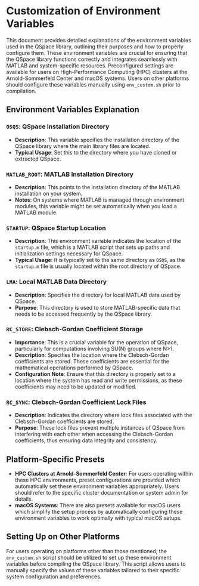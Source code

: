 # Customization of Environment Variables

This document provides detailed explanations of the environment variables used in the QSpace library, outlining their purposes and how to properly configure them. These environment variables are crucial for ensuring that the QSpace library functions correctly and integrates seamlessly with MATLAB and system-specific resources. Preconfigured settings are available for users on High-Performance Computing (HPC) clusters at the Arnold-Sommerfeld Center and macOS systems. Users on other platforms should configure these variables manually using `env_custom.sh` prior to compilation.

## Environment Variables Explanation

### `OSQS`: QSpace Installation Directory
- **Description**: This variable specifies the installation directory of the QSpace library where the main library files are located.
- **Typical Usage**: Set this to the directory where you have cloned or extracted QSpace.

### `MATLAB_ROOT`: MATLAB Installation Directory
- **Description**: This points to the installation directory of the MATLAB installation on your system.
- **Notes**: On systems where MATLAB is managed through environment modules, this variable might be set automatically when you load a MATLAB module.

### `STARTUP`: QSpace Startup Location
- **Description**: This environment variable indicates the location of the `startup.m` file, which is a MATLAB script that sets up paths and initialization settings necessary for QSpace.
- **Typical Usage**: It is typically set to the same directory as `OSQS`, as the `startup.m` file is usually located within the root directory of QSpace.

### `LMA`: Local MATLAB Data Directory
- **Description**: Specifies the directory for local MATLAB data used by QSpace.
- **Purpose**: This directory is used to store MATLAB-specific data that needs to be accessed frequently by the QSpace library.

### `RC_STORE`: Clebsch-Gordan Coefficient Storage
- **Importance**: This is a crucial variable for the operation of QSpace, particularly for computations involving SU(N) groups where N>1.
- **Description**: Specifies the location where the Clebsch-Gordan coefficients are stored. These coefficients are essential for the mathematical operations performed by QSpace.
- **Configuration Note**: Ensure that this directory is properly set to a location where the system has read and write permissions, as these coefficients may need to be updated or modified.

### `RC_SYNC`: Clebsch-Gordan Coefficient Lock Files
- **Description**: Indicates the directory where lock files associated with the Clebsch-Gordan coefficients are stored.
- **Purpose**: These lock files prevent multiple instances of QSpace from interfering with each other when accessing the Clebsch-Gordan coefficients, thus ensuring data integrity and consistency.

## Platform-Specific Presets

- **HPC Clusters at Arnold-Sommerfeld Center**: For users operating within these HPC environments, preset configurations are provided which automatically set these environment variables appropriately. Users should refer to the specific cluster documentation or system admin for details.
- **macOS Systems**: There are also presets available for macOS users which simplify the setup process by automatically configuring these environment variables to work optimally with typical macOS setups.

## Setting Up on Other Platforms

For users operating on platforms other than those mentioned, the `env_custom.sh` script should be utilized to set up these environment variables before compiling the QSpace library. This script allows users to manually specify the values of these variables tailored to their specific system configuration and preferences.
